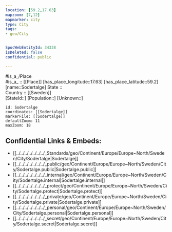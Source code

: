```yaml
---
location: [59.2,17.63] 
mapzoom: [7,12] 
mapmarker: city 
type: City
tags:
- geo/City


SpocWebEntityId: 34338
isDeleted: false
confidential: public

---
```

#is_a_/Place  
#is_a_ :: [[Place]] 
[has_place_longitude::17.63] 
[has_place_latitude::59.2] 
[name::Sodertalge] 
State ::  
Country :: [[Sweden]]  
[StateId::] 
[Population::] 
[Unknown::] 


```leaflet
id: Sodertalge
coordinates: [[Sodertalge]] 
markerFile: [[Sodertalge]] 
defaultZoom: 11 
maxZoom: 18
```


## Confidential Links & Embeds: 
- [[../../../../../../../_Standards/geo/Continent/Europe/Europe~North/Sweden/City/Sodertalge|Sodertalge]] 
- [[../../../../../../../_public/geo/Continent/Europe/Europe~North/Sweden/City/Sodertalge.public|Sodertalge.public]] 
- [[../../../../../../../_internal/geo/Continent/Europe/Europe~North/Sweden/City/Sodertalge.internal|Sodertalge.internal]] 
- [[../../../../../../../_protect/geo/Continent/Europe/Europe~North/Sweden/City/Sodertalge.protect|Sodertalge.protect]] 
- [[../../../../../../../_private/geo/Continent/Europe/Europe~North/Sweden/City/Sodertalge.private|Sodertalge.private]] 
- [[../../../../../../../_personal/geo/Continent/Europe/Europe~North/Sweden/City/Sodertalge.personal|Sodertalge.personal]] 
- [[../../../../../../../_secret/geo/Continent/Europe/Europe~North/Sweden/City/Sodertalge.secret|Sodertalge.secret]] 
